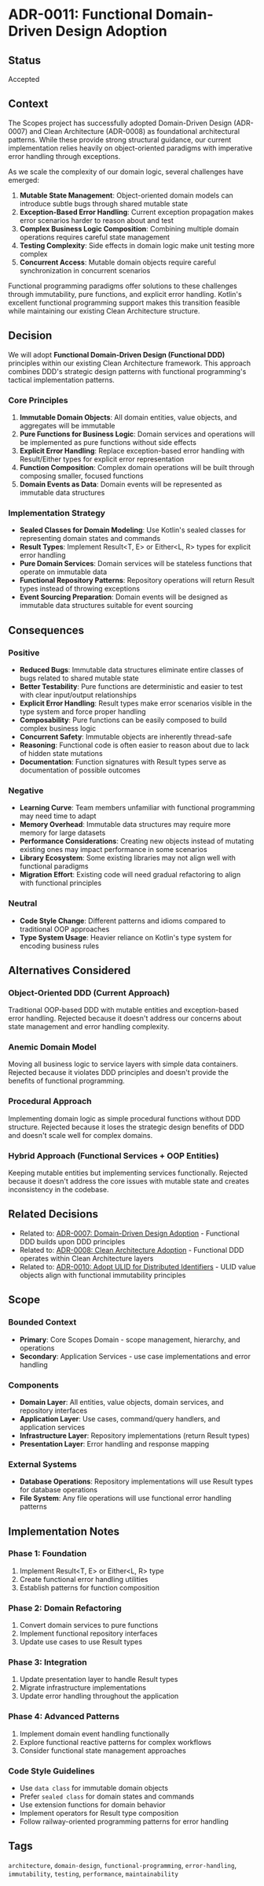 # ADR-0011: Functional Domain-Driven Design Adoption

## Status

Accepted

## Context

The Scopes project has successfully adopted Domain-Driven Design (ADR-0007) and Clean Architecture (ADR-0008) as foundational architectural patterns. While these provide strong structural guidance, our current implementation relies heavily on object-oriented paradigms with imperative error handling through exceptions.

As we scale the complexity of our domain logic, several challenges have emerged:

1. **Mutable State Management**: Object-oriented domain models can introduce subtle bugs through shared mutable state
2. **Exception-Based Error Handling**: Current exception propagation makes error scenarios harder to reason about and test
3. **Complex Business Logic Composition**: Combining multiple domain operations requires careful state management
4. **Testing Complexity**: Side effects in domain logic make unit testing more complex
5. **Concurrent Access**: Mutable domain objects require careful synchronization in concurrent scenarios

Functional programming paradigms offer solutions to these challenges through immutability, pure functions, and explicit error handling. Kotlin's excellent functional programming support makes this transition feasible while maintaining our existing Clean Architecture structure.

## Decision

We will adopt **Functional Domain-Driven Design (Functional DDD)** principles within our existing Clean Architecture framework. This approach combines DDD's strategic design patterns with functional programming's tactical implementation patterns.

### Core Principles

1. **Immutable Domain Objects**: All domain entities, value objects, and aggregates will be immutable
2. **Pure Functions for Business Logic**: Domain services and operations will be implemented as pure functions without side effects
3. **Explicit Error Handling**: Replace exception-based error handling with Result/Either types for explicit error representation
4. **Function Composition**: Complex domain operations will be built through composing smaller, focused functions
5. **Domain Events as Data**: Domain events will be represented as immutable data structures

### Implementation Strategy

- **Sealed Classes for Domain Modeling**: Use Kotlin's sealed classes for representing domain states and commands
- **Result Types**: Implement Result<T, E> or Either<L, R> types for explicit error handling
- **Pure Domain Services**: Domain services will be stateless functions that operate on immutable data
- **Functional Repository Patterns**: Repository operations will return Result types instead of throwing exceptions
- **Event Sourcing Preparation**: Domain events will be designed as immutable data structures suitable for event sourcing

## Consequences

### Positive

- **Reduced Bugs**: Immutable data structures eliminate entire classes of bugs related to shared mutable state
- **Better Testability**: Pure functions are deterministic and easier to test with clear input/output relationships
- **Explicit Error Handling**: Result types make error scenarios visible in the type system and force proper handling
- **Composability**: Pure functions can be easily composed to build complex business logic
- **Concurrent Safety**: Immutable objects are inherently thread-safe
- **Reasoning**: Functional code is often easier to reason about due to lack of hidden state mutations
- **Documentation**: Function signatures with Result types serve as documentation of possible outcomes

### Negative

- **Learning Curve**: Team members unfamiliar with functional programming may need time to adapt
- **Memory Overhead**: Immutable data structures may require more memory for large datasets
- **Performance Considerations**: Creating new objects instead of mutating existing ones may impact performance in some scenarios
- **Library Ecosystem**: Some existing libraries may not align well with functional paradigms
- **Migration Effort**: Existing code will need gradual refactoring to align with functional principles

### Neutral

- **Code Style Change**: Different patterns and idioms compared to traditional OOP approaches
- **Type System Usage**: Heavier reliance on Kotlin's type system for encoding business rules

## Alternatives Considered

### Object-Oriented DDD (Current Approach)
Traditional OOP-based DDD with mutable entities and exception-based error handling. Rejected because it doesn't address our concerns about state management and error handling complexity.

### Anemic Domain Model
Moving all business logic to service layers with simple data containers. Rejected because it violates DDD principles and doesn't provide the benefits of functional programming.

### Procedural Approach
Implementing domain logic as simple procedural functions without DDD structure. Rejected because it loses the strategic design benefits of DDD and doesn't scale well for complex domains.

### Hybrid Approach (Functional Services + OOP Entities)
Keeping mutable entities but implementing services functionally. Rejected because it doesn't address the core issues with mutable state and creates inconsistency in the codebase.

## Related Decisions

- Related to: [ADR-0007: Domain-Driven Design Adoption](./0007-domain-driven-design-adoption.md) - Functional DDD builds upon DDD principles
- Related to: [ADR-0008: Clean Architecture Adoption](./0008-clean-architecture-adoption.md) - Functional DDD operates within Clean Architecture layers
- Related to: [ADR-0010: Adopt ULID for Distributed Identifiers](./0010-adopt-ulid-for-distributed-identifiers.md) - ULID value objects align with functional immutability principles

## Scope

### Bounded Context
- **Primary**: Core Scopes Domain - scope management, hierarchy, and operations
- **Secondary**: Application Services - use case implementations and error handling

### Components
- **Domain Layer**: All entities, value objects, domain services, and repository interfaces
- **Application Layer**: Use cases, command/query handlers, and application services
- **Infrastructure Layer**: Repository implementations (return Result types)
- **Presentation Layer**: Error handling and response mapping

### External Systems
- **Database Operations**: Repository implementations will use Result types for database operations
- **File System**: Any file operations will use functional error handling patterns

## Implementation Notes

### Phase 1: Foundation
1. Implement Result<T, E> or Either<L, R> type
2. Create functional error handling utilities
3. Establish patterns for function composition

### Phase 2: Domain Refactoring
1. Convert domain services to pure functions
2. Implement functional repository interfaces
3. Update use cases to use Result types

### Phase 3: Integration
1. Update presentation layer to handle Result types
2. Migrate infrastructure implementations
3. Update error handling throughout the application

### Phase 4: Advanced Patterns
1. Implement domain event handling functionally
2. Explore functional reactive patterns for complex workflows
3. Consider functional state management approaches

### Code Style Guidelines
- Use `data class` for immutable domain objects
- Prefer `sealed class` for domain states and commands
- Use extension functions for domain behavior
- Implement operators for Result type composition
- Follow railway-oriented programming patterns for error handling

## Tags

`architecture`, `domain-design`, `functional-programming`, `error-handling`, `immutability`, `testing`, `performance`, `maintainability`
